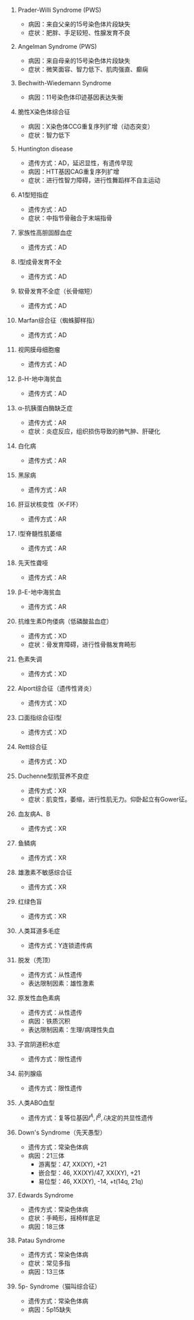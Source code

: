 1. Prader-Willi Syndrome (PWS)
    - 病因：来自父亲的15号染色体片段缺失
    - 症状：肥胖、手足较短、性腺发育不良

1. Angelman Syndrome (PWS)
    - 病因：来自母亲的15号染色体片段缺失
    - 症状：微笑面容、智力低下、肌肉强直、癫痫

1. Bechwith-Wiedemann Syndrome
    - 病因：11号染色体印迹基因表达失衡

1. 脆性X染色体综合征
    - 病因：X染色体CCG重复序列扩增（动态突变）
    - 症状：智力低下

1. Huntington disease
    - 遗传方式：AD，延迟显性，有遗传早现
    - 病因：HTT基因CAG重复序列扩增
    - 症状：进行性智力障碍，进行性舞蹈样不自主运动

1. A1型短指症
    - 遗传方式：AD
    - 症状：中指节骨融合于末端指骨

1. 家族性高胆固醇血症
    - 遗传方式：AD
1. I型成骨发育不全
    - 遗传方式：AD
1. 软骨发育不全症（长骨缩短）
    - 遗传方式：AD
1. Marfan综合征（蜘蛛脚样指）
    - 遗传方式：AD
1. 视网膜母细胞瘤
    - 遗传方式：AD
1. β-H-地中海贫血
    - 遗传方式：AD

1. α-抗胰蛋白酶缺乏症
    - 遗传方式：AR
    - 症状：炎症反应，组织损伤导致的肺气肿、肝硬化

1. 白化病
    - 遗传方式：AR
1. 黑尿病
    - 遗传方式：AR
1. 肝豆状核变性（K-F环）
    - 遗传方式：AR
1. I型脊髓性肌萎缩
    - 遗传方式：AR
1. 先天性聋哑
    - 遗传方式：AR
1. β-E-地中海贫血
    - 遗传方式：AR

1. 抗维生素D佝偻病（低磷酸盐血症）
    - 遗传方式：XD
    - 症状：骨发育障碍，进行性骨骼发育畸形

1. 色素失调
    - 遗传方式：XD
1. Alport综合征（遗传性肾炎）
    - 遗传方式：XD
1. 口面指综合征I型
    - 遗传方式：XD
1. Rett综合征
    - 遗传方式：XD

1. Duchenne型肌营养不良症
    - 遗传方式：XR
    - 症状：肌变性，萎缩，进行性肌无力。仰卧起立有Gower征。

1. 血友病A、B
    - 遗传方式：XR
1. 鱼鳞病
    - 遗传方式：XR
1. 雄激素不敏感综合征
    - 遗传方式：XR
1. 红绿色盲
    - 遗传方式：XR

1. 人类耳道多毛症
    - 遗传方式：Y连锁遗传病

1. 脱发（秃顶）
    - 遗传方式：从性遗传
    - 表达限制因素：雄性激素
1. 原发性血色素病
    - 遗传方式：从性遗传
    - 病因：铁质沉积
    - 表达限制因素：生理/病理性失血

1. 子宫阴道积水症
    - 遗传方式：限性遗传
1. 前列腺癌
    - 遗传方式：限性遗传

1. 人类ABO血型
    - 遗传方式：复等位基因$I^A, I^B, i$决定的共显性遗传

1. Down's Syndrome（先天愚型）
    - 遗传方式：常染色体病
    - 病因：21三体
        - 游离型：47, XX(XY), +21
        - 嵌合型：46, XX(XY)/47, XX(XY), +21
        - 易位型：46, XX(XY), -14, +t(14q, 21q)

1. Edwards Syndrome
    - 遗传方式：常染色体病
    - 症状：手畸形，摇椅样底足
    - 病因：18三体

1. Patau Syndrome
    - 遗传方式：常染色体病
    - 症状：常见多指
    - 病因：13三体

1. 5p- Syndrome（猫叫综合征）
    - 遗传方式：常染色体病
    - 病因：5p15缺失
